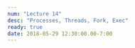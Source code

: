 ```yaml
---
num: "Lecture 14"
desc: "Processes, Threads, Fork, Exec"
ready: true
date: 2018-05-29 12:30:00.00-7:00
---
```

